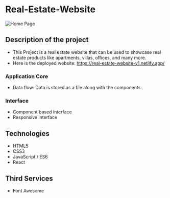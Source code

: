 # Real-Estate-Website

![Home Page](./public/home.png)

## Description of the project

* This Project is a real estate website that can be used to showcase real estate products like apartments, villas, offices, and many more.
* Here is the deployed website: <https://real-estate-website-v1.netlify.app/>

### Application Core

* Data flow: Data is stored as a file along with the components.

### Interface

* Component based interface
* Responsive interface

## Technologies

* HTML5
* CSS3
* JavaScript / ES6
* React

## Third Services

* Font Awesome
